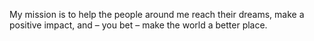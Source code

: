 My mission is to help the people around me reach their dreams, make a positive impact, and – you bet – make the world a better place.
